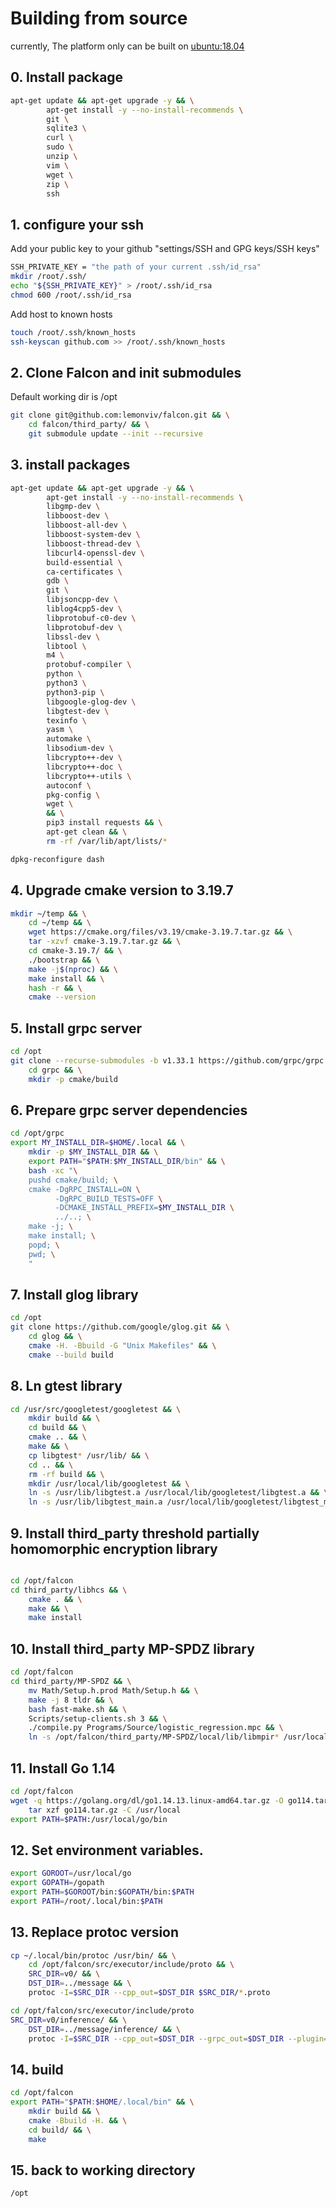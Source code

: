 # Building from source

currently, The platform only can be built on <ubuntu:18.04>

## 0. Install package

```bash
apt-get update && apt-get upgrade -y && \
        apt-get install -y --no-install-recommends \
        git \
        sqlite3 \
        curl \
        sudo \
        unzip \
        vim \
        wget \
        zip \
        ssh
```


## 1. configure your ssh

Add your public key to your github "settings/SSH and GPG keys/SSH keys"


```bash
SSH_PRIVATE_KEY = "the path of your current .ssh/id_rsa"
mkdir /root/.ssh/
echo "${SSH_PRIVATE_KEY}" > /root/.ssh/id_rsa
chmod 600 /root/.ssh/id_rsa
```

Add host to known hosts

```bash
touch /root/.ssh/known_hosts
ssh-keyscan github.com >> /root/.ssh/known_hosts
```

## 2. Clone Falcon and init submodules

Default working dir is /opt
```bash
git clone git@github.com:lemonviv/falcon.git && \
    cd falcon/third_party/ && \
    git submodule update --init --recursive
```

## 3. install packages

```bash
apt-get update && apt-get upgrade -y && \
        apt-get install -y --no-install-recommends \
        libgmp-dev \
        libboost-dev \
        libboost-all-dev \
        libboost-system-dev \
        libboost-thread-dev \
        libcurl4-openssl-dev \
        build-essential \
        ca-certificates \
        gdb \
        git \
        libjsoncpp-dev \
        liblog4cpp5-dev \
        libprotobuf-c0-dev \
        libprotobuf-dev \
        libssl-dev \
        libtool \
        m4 \
        protobuf-compiler \
        python \
        python3 \
        python3-pip \
        libgoogle-glog-dev \
        libgtest-dev \
        texinfo \
        yasm \
        automake \
        libsodium-dev \
        libcrypto++-dev \
        libcrypto++-doc \
        libcrypto++-utils \
        autoconf \
        pkg-config \
        wget \
        && \
        pip3 install requests && \
        apt-get clean && \
        rm -rf /var/lib/apt/lists/*

dpkg-reconfigure dash
```


## 4. Upgrade cmake version to 3.19.7

```bash
mkdir ~/temp && \
    cd ~/temp && \
    wget https://cmake.org/files/v3.19/cmake-3.19.7.tar.gz && \
    tar -xzvf cmake-3.19.7.tar.gz && \
    cd cmake-3.19.7/ && \
    ./bootstrap && \
    make -j$(nproc) && \
    make install && \
    hash -r && \
    cmake --version
```


## 5. Install grpc server

```bash
cd /opt
git clone --recurse-submodules -b v1.33.1 https://github.com/grpc/grpc && \
    cd grpc && \
    mkdir -p cmake/build
```


## 6. Prepare grpc server dependencies

```bash
cd /opt/grpc
export MY_INSTALL_DIR=$HOME/.local && \
    mkdir -p $MY_INSTALL_DIR && \
    export PATH="$PATH:$MY_INSTALL_DIR/bin" && \
    bash -xc "\
    pushd cmake/build; \
    cmake -DgRPC_INSTALL=ON \
          -DgRPC_BUILD_TESTS=OFF \
          -DCMAKE_INSTALL_PREFIX=$MY_INSTALL_DIR \
          ../..; \
    make -j; \
    make install; \
    popd; \
    pwd; \
    "
```


## 7. Install glog library

```bash
cd /opt
git clone https://github.com/google/glog.git && \
    cd glog && \
    cmake -H. -Bbuild -G "Unix Makefiles" && \
    cmake --build build
```

## 8. Ln gtest library

```bash
cd /usr/src/googletest/googletest && \
    mkdir build && \
    cd build && \
    cmake .. && \
    make && \
    cp libgtest* /usr/lib/ && \
    cd .. && \
    rm -rf build && \
    mkdir /usr/local/lib/googletest && \
    ln -s /usr/lib/libgtest.a /usr/local/lib/googletest/libgtest.a && \
    ln -s /usr/lib/libgtest_main.a /usr/local/lib/googletest/libgtest_main.a
```

## 9. Install third_party threshold partially homomorphic encryption library

```bash

cd /opt/falcon
cd third_party/libhcs && \
    cmake . && \
    make && \
    make install
```

## 10. Install third_party MP-SPDZ library

```bash
cd /opt/falcon
cd third_party/MP-SPDZ && \
    mv Math/Setup.h.prod Math/Setup.h && \
    make -j 8 tldr && \
    bash fast-make.sh && \
    Scripts/setup-clients.sh 3 && \
    ./compile.py Programs/Source/logistic_regression.mpc && \
    ln -s /opt/falcon/third_party/MP-SPDZ/local/lib/libmpir* /usr/local/lib/
```


## 11. Install Go 1.14

```bash
cd /opt/falcon
wget -q https://golang.org/dl/go1.14.13.linux-amd64.tar.gz -O go114.tar.gz && \
    tar xzf go114.tar.gz -C /usr/local
export PATH=$PATH:/usr/local/go/bin
```

## 12. Set environment variables.

```bash
export GOROOT=/usr/local/go
export GOPATH=/gopath
export PATH=$GOROOT/bin:$GOPATH/bin:$PATH
export PATH=/root/.local/bin:$PATH
```


## 13. Replace protoc version

```bash
cp ~/.local/bin/protoc /usr/bin/ && \
    cd /opt/falcon/src/executor/include/proto && \
    SRC_DIR=v0/ && \
    DST_DIR=../message && \
    protoc -I=$SRC_DIR --cpp_out=$DST_DIR $SRC_DIR/*.proto
```


```bash
cd /opt/falcon/src/executor/include/proto
SRC_DIR=v0/inference/ && \
    DST_DIR=../message/inference/ && \
    protoc -I=$SRC_DIR --cpp_out=$DST_DIR --grpc_out=$DST_DIR --plugin=protoc-gen-grpc=/root/.local/bin/grpc_cpp_plugin $SRC_DIR/lr_grpc.proto
```


## 14. build 
```bash
cd /opt/falcon
export PATH="$PATH:$HOME/.local/bin" && \
    mkdir build && \
    cmake -Bbuild -H. && \
    cd build/ && \
    make
```

## 15. back to working directory 
```bash
/opt
```
